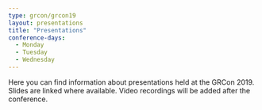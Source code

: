 ```yaml
---
type: grcon/grcon19
layout: presentations
title: "Presentations"
conference-days:
  - Monday
  - Tuesday 
  - Wednesday
---
```


Here you can find information about presentations held at the GRCon 2019. Slides are linked where available. Video recordings will be added after the conference.
